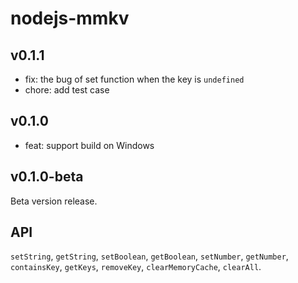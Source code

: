 # nodejs-mmkv

## v0.1.1

- fix: the bug of set function when the key is `undefined`
- chore: add test case

## v0.1.0

- feat: support build on Windows

## v0.1.0-beta

Beta version release.

## API

`setString`, `getString`, `setBoolean`, `getBoolean`, `setNumber`, `getNumber`, `containsKey`, `getKeys`, `removeKey`, `clearMemoryCache`, `clearAll`.
